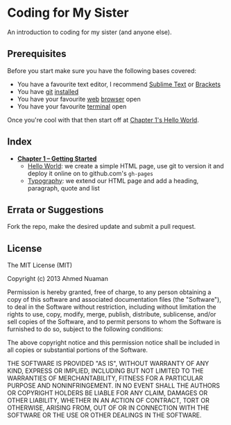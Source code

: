 # Coding for My Sister

An introduction to coding for my sister (and anyone else).

## Prerequisites
Before you start make sure you have the following bases covered:

- You have a favourite text editor, I recommend [Sublime Text](http://sublimetext.com) or [Brackets](http://brackets.io)
- You have [git](http://git-scm.org) [installed](https://help.github.com/articles/set-up-git)
- You have your favourite [web](http://getfirefox.com) [browser](http://google.com/chrome) open
- You have your favourite [terminal](https://www.google.co.uk/search?q=open+terminal) open

Once you're cool with that then start off at [Chapter 1's Hello World](chapter-1/hello-world/).

## Index
- [**Chapter 1 – Getting Started**](chapter-1/)
	- [Hello World](chapter-1/hello-world/): we create a simple HTML page, use git to version it and deploy it online on to github.com's `gh-pages`
	- [Typography](chapter-1/typography/): we extend our HTML page and add a heading, paragraph, quote and list

## Errata or Suggestions

Fork the repo, make the desired update and submit a pull request.

## License

The MIT License (MIT)

Copyright (c) 2013 Ahmed Nuaman

Permission is hereby granted, free of charge, to any person obtaining a copy
of this software and associated documentation files (the "Software"), to deal
in the Software without restriction, including without limitation the rights
to use, copy, modify, merge, publish, distribute, sublicense, and/or sell
copies of the Software, and to permit persons to whom the Software is
furnished to do so, subject to the following conditions:

The above copyright notice and this permission notice shall be included in
all copies or substantial portions of the Software.

THE SOFTWARE IS PROVIDED "AS IS", WITHOUT WARRANTY OF ANY KIND, EXPRESS OR
IMPLIED, INCLUDING BUT NOT LIMITED TO THE WARRANTIES OF MERCHANTABILITY,
FITNESS FOR A PARTICULAR PURPOSE AND NONINFRINGEMENT. IN NO EVENT SHALL THE
AUTHORS OR COPYRIGHT HOLDERS BE LIABLE FOR ANY CLAIM, DAMAGES OR OTHER
LIABILITY, WHETHER IN AN ACTION OF CONTRACT, TORT OR OTHERWISE, ARISING FROM,
OUT OF OR IN CONNECTION WITH THE SOFTWARE OR THE USE OR OTHER DEALINGS IN
THE SOFTWARE.
